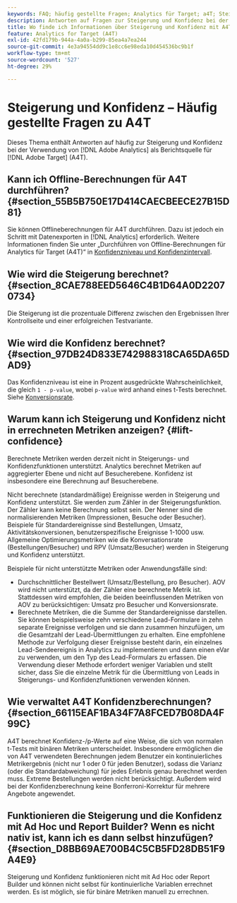 ```yaml
---
keywords: FAQ; häufig gestellte Fragen; Analytics für Target; a4T; Steigerung; Ad-hoc; Report Builder; Konfidenz
description: Antworten auf Fragen zur Steigerung und Konfidenz bei der Verwendung von Analytics für [!DNL Target] (A4T). A4T lets you use Analytics reporting for [!DNL Target] Aktivitäten.
title: Wo finde ich Informationen über Steigerung und Konfidenz mit A4T?
feature: Analytics for Target (A4T)
exl-id: 42fd179b-944a-4a0a-b299-85ea4a7ea244
source-git-commit: 4e3a94554dd9c1e8cc6e98eda10d454536bc9b1f
workflow-type: tm+mt
source-wordcount: '527'
ht-degree: 29%

---
```


# Steigerung und Konfidenz – Häufig gestellte Fragen zu A4T

Dieses Thema enthält Antworten auf häufig zur Steigerung und Konfidenz bei der Verwendung von [!DNL Adobe Analytics] als Berichtsquelle für [!DNL Adobe Target] (A4T).

## Kann ich Offline-Berechnungen für A4T durchführen? {#section_55B5B750E17D414CAECBEECE27B15D81}

Sie können Offlineberechnungen für A4T durchführen. Dazu ist jedoch ein Schritt mit Datenexporten in [!DNL Analytics] erforderlich. Weitere Informationen finden Sie unter „Durchführen von Offline-Berechnungen für Analytics für Target (A4T)“ in [Konfidenzniveau und Konfidenzintervall](/help/c-reports/conversion-rate.md#concept_0D0002A1EBDF420E9C50E2A46F36629B).

## Wie wird die Steigerung berechnet? {#section_8CAE788EED5646C4B1D64A0D22070734}

Die Steigerung ist die prozentuale Differenz zwischen den Ergebnissen Ihrer Kontrollseite und einer erfolgreichen Testvariante.

## Wie wird die Konfidenz berechnet?  {#section_97DB24D833E742988318CA65DA65DAD9}

Das Konfidenzniveau ist eine in Prozent ausgedrückte Wahrscheinlichkeit, die gleich `1 - p-value`, wobei `p-value` wird anhand eines t-Tests berechnet. Siehe [Konversionsrate](/help/c-reports/conversion-rate.md#concept_0D0002A1EBDF420E9C50E2A46F36629B).

## Warum kann ich Steigerung und Konfidenz nicht in errechneten Metriken anzeigen?  {#lift-confidence}

Berechnete Metriken werden derzeit nicht in Steigerungs- und Konfidenzfunktionen unterstützt. Analytics berechnet Metriken auf aggregierter Ebene und nicht auf Besucherebene. Konfidenz ist insbesondere eine Berechnung auf Besucherebene.

Nicht berechnete (standardmäßige) Ereignisse werden in Steigerung und Konfidenz unterstützt. Sie werden zum Zähler in der Steigerungsfunktion. Der Zähler kann keine Berechnung selbst sein. Der Nenner sind die normalisierenden Metriken (Impressionen, Besuche oder Besucher). Beispiele für Standardereignisse sind Bestellungen, Umsatz, Aktivitätskonversionen, benutzerspezifische Ereignisse 1-1000 usw. Allgemeine Optimierungsmetriken wie die Konversationsrate (Bestellungen/Besucher) und RPV (Umsatz/Besucher) werden in Steigerung und Konfidenz unterstützt.

Beispiele für nicht unterstützte Metriken oder Anwendungsfälle sind:

* Durchschnittlicher Bestellwert (Umsatz/Bestellung, pro Besucher). AOV wird nicht unterstützt, da der Zähler eine berechnete Metrik ist. Stattdessen wird empfohlen, die beiden beeinflussenden Metriken von AOV zu berücksichtigen: Umsatz pro Besucher und Konversionsrate.
* Berechnete Metriken, die die Summe der Standardereignisse darstellen. Sie können beispielsweise zehn verschiedene Lead-Formulare in zehn separate Ereignisse verfolgen und sie dann zusammen hinzufügen, um die Gesamtzahl der Lead-Übermittlungen zu erhalten. Eine empfohlene Methode zur Verfolgung dieser Ereignisse besteht darin, ein einzelnes Lead-Sendeereignis in Analytics zu implementieren und dann einen eVar zu verwenden, um den Typ des Lead-Formulars zu erfassen. Die Verwendung dieser Methode erfordert weniger Variablen und stellt sicher, dass Sie die einzelne Metrik für die Übermittlung von Leads in Steigerungs- und Konfidenzfunktionen verwenden können.

## Wie verwaltet A4T Konfidenzberechnungen?  {#section_66115EAF1BA34F7A8FCED7B08DA4F99C}

A4T berechnet Konfidenz-/p-Werte auf eine Weise, die sich von normalen t-Tests mit binären Metriken unterscheidet. Insbesondere ermöglichen die von A4T verwendeten Berechnungen jedem Benutzer ein kontinuierliches Metrikergebnis (nicht nur 1 oder 0 für jeden Benutzer), sodass die Varianz (oder die Standardabweichung) für jedes Erlebnis genau berechnet werden muss. Extreme Bestellungen werden nicht berücksichtigt. Außerdem wird bei der Konfidenzberechnung keine Bonferroni-Korrektur für mehrere Angebote angewendet.

## Funktionieren die Steigerung und die Konfidenz mit Ad Hoc und Report Builder? Wenn es nicht nativ ist, kann ich es dann selbst hinzufügen? {#section_D8BB69AE700B4C5CB5FD28DB51F9A4E9}

Steigerung und Konfidenz funktionieren nicht mit Ad Hoc oder Report Builder und können nicht selbst für kontinuierliche Variablen errechnet werden. Es ist möglich, sie für binäre Metriken manuell zu errechnen.
